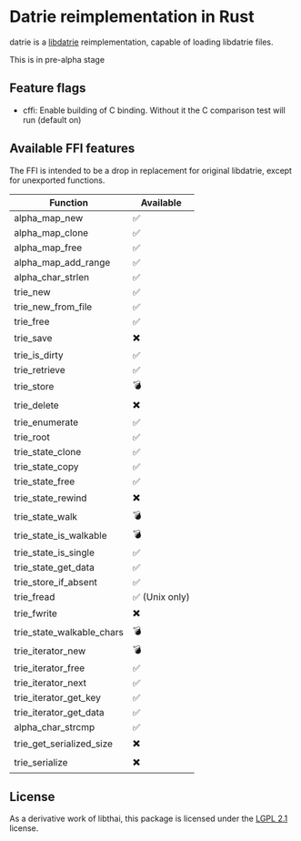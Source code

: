 # Datrie reimplementation in Rust

datrie is a [libdatrie](https://linux.thai.net/~thep/datrie/datrie.html) reimplementation, capable of loading libdatrie files.

This is in pre-alpha stage

## Feature flags

* cffi: Enable building of C binding. Without it the C comparison test will run (default on)

## Available FFI features

The FFI is intended to be a drop in replacement for original libdatrie, except for unexported functions.

| Function                  | Available       |
|---------------------------|-----------------|
| alpha_map_new             | ✅️              |
| alpha_map_clone           | ✅️              |
| alpha_map_free            | ✅️              |
| alpha_map_add_range       | ✅️              |
| alpha_char_strlen         | ✅️              |
| trie_new                  | ✅️              |
| trie_new_from_file        | ✅️              |
| trie_free                 | ✅️              |
| trie_save                 | ✖️              |
| trie_is_dirty             | ✅️              |
| trie_retrieve             | ✅️             |
| trie_store                | 💣️             |
| trie_delete               | ✖️              |
| trie_enumerate            | ✅️              |
| trie_root                 | ✅️              |
| trie_state_clone          | ✅️              |
| trie_state_copy           | ✅️              |
| trie_state_free           | ✅️              |
| trie_state_rewind         | ✖️              |
| trie_state_walk           | 💣️             |
| trie_state_is_walkable    | 💣️             |
| trie_state_is_single      | ✅️              |
| trie_state_get_data       | ✅️              |
| trie_store_if_absent      | ✅️              |
| trie_fread                | ✅️ (Unix only) |
| trie_fwrite               | ✖️              |
| trie_state_walkable_chars | 💣️             |
| trie_iterator_new         | 💣️             |
| trie_iterator_free        | ✅️              |
| trie_iterator_next        | ✅️              |
| trie_iterator_get_key     | ✅️             |
| trie_iterator_get_data    | ✅️              |
| alpha_char_strcmp         | ✅️              |
| trie_get_serialized_size  | ✖️              |
| trie_serialize            | ✖️              |

## License
As a derivative work of libthai, this package is licensed under the [LGPL 2.1](LICENSE) license.

